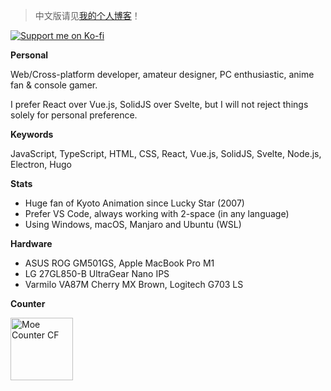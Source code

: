 > 中文版请见[我的个人博客](https://blog.dsrkafuu.net)！

[![Support me on Ko-fi](https://ko-fi.com/img/githubbutton_sm.svg)](https://ko-fi.com/dsrkafuu)

**Personal**

Web/Cross-platform developer, amateur designer, PC enthusiastic, anime fan & console gamer.

I prefer React over Vue.js, SolidJS over Svelte, but I will not reject things solely for personal preference.

**Keywords**

JavaScript, TypeScript, HTML, CSS, React, Vue.js, SolidJS, Svelte, Node.js, Electron, Hugo

**Stats**

- Huge fan of Kyoto Animation since Lucky Star (2007)
- Prefer VS Code, always working with 2-space (in any language)
- Using Windows, macOS, Manjaro and Ubuntu (WSL)

**Hardware**

- ASUS ROG GM501GS, Apple MacBook Pro M1
- LG 27GL850-B UltraGear Nano IPS
- Varmilo VA87M Cherry MX Brown, Logitech G703 LS

**Counter**

<a href="https://github.com/dsrkafuu/moe-counter-cf#readme" target="_blank" rel="noopener">
  <img height="100" src="https://count.dsrkafuu.net/dsrkafuu:home" alt="Moe Counter CF" />
</a>
